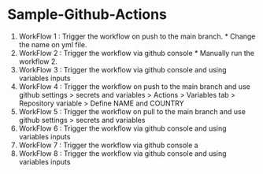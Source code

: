 # Sample-Github-Actions

1. WorkFlow 1 : Trigger the workflow on push to the main branch.
                * Change the name on yml file.
2. WorkFlow 2 : Trigger the workflow via github console
                * Manually run the workflow 2.
3. WorkFlow 3 : Trigger the workflow via github console and using variables inputs
4. WorkFlow 4 : Trigger the workflow on push to the main branch and use github settings > secrets and variables >
               Actions > Variables tab > Repository variable > Define NAME and COUNTRY
5. WorkFlow 5 : Trigger the workflow on pull to the main branch and use github settings > secrets and variables
6. WorkFlow 6 : Trigger the workflow via github console and using variables inputs
7. WorkFlow 7 : Trigger the workflow via github console a
8. WorkFlow 8 : Trigger the workflow via github console and using variables inputs
